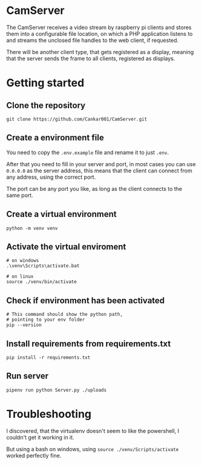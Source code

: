 # CamServer

The CamServer receives a video stream by raspberry pi clients and stores them into a configurable file location, on which a PHP application listens to and streams the unclosed file handles to the web client, if requested.

There will be another client type, that gets registered as a display, meaning that the server sends the frame to all clients, registered as displays.

# Getting started

## Clone the repository
```shell
git clone https://github.com/Cankar001/CamServer.git
```

## Create a environment file
You need to copy the `.env.example` file and rename it to just `.env`.

After that you need to fill in your server and port, 
in most cases you can use `0.0.0.0` as the server address, 
this means that the client can connect from any address, using the correct port. 

The port can be any port you like, as long as the client connects to the same port.

## Create a virtual environment
```shell
python -m venv venv
```

## Activate the virtual enviroment
```shell
# on windows
.\venv\Scripts\activate.bat

# on linux
source ./venv/bin/activate
```

## Check if environment has been activated
```shell
# This command should show the python path,
# pointing to your env folder
pip --version
```

## Install requirements from requirements.txt
```shell
pip install -r requirements.txt
```

## Run server
```shell
pipenv run python Server.py ./uploads
```

# Troubleshooting

I discovered, that the virtualenv doesn't seem to like the powershell, 
I couldn't get it working in it.

But using a bash on windows, using `source ./venv/Scripts/activate` worked perfectly fine.
